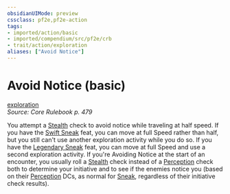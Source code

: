 ```yaml
---
obsidianUIMode: preview
cssclass: pf2e,pf2e-action
tags:
- imported/action/basic
- imported/compendium/src/pf2e/crb
- trait/action/exploration
aliases: ["Avoid Notice"]
---
```

# Avoid Notice (basic)
[exploration](exploration.md)  
*Source: Core Rulebook p. 479*  



You attempt a [Stealth](../../compendium/skills.md#Stealth) check to avoid notice while traveling at half speed. If you have the [Swift Sneak](../../compendium/feats/swift-sneak.md) feat, you can move at full Speed rather than half, but you still can't use another exploration activity while you do so. If you have the [Legendary Sneak](../../compendium/feats/legendary-sneak.md) feat, you can move at full Speed and use a second exploration activity. If you're Avoiding Notice at the start of an encounter, you usually roll a [Stealth](../../compendium/skills.md#Stealth) check instead of a [Perception](../../compendium/skills.md#Perception) check both to determine your initiative and to see if the enemies notice you (based on their [Perception](../../compendium/skills.md#Perception) DCs, as normal for [Sneak](sneak.md), regardless of their initiative check results).